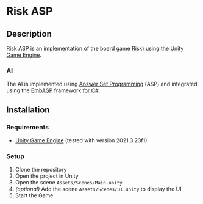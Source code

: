# Risk ASP

## Description

Risk ASP is an implementation of the board game [Risk](https://en.wikipedia.org/wiki/Risk_(game))) using the [Unity Game Engine](https://unity.com/).

### AI

The AI is implemented using [Answer Set Programming](https://en.wikipedia.org/wiki/Answer_set_programming) (ASP) and integrated using the [EmbASP](https://github.com/DeMaCS-UNICAL/EmbASP) framework [for C#](https://github.com/DeMaCS-UNICAL/EmbASP-CSharp/tree/master).

## Installation

### Requirements

- [Unity Game Engine](https://unity.com/) (tested with version 2021.3.23f1)

### Setup

1. Clone the repository
2. Open the project in Unity
3. Open the scene `Assets/Scenes/Main.unity`
4. *(optional)* Add the scene `Assets/Scenes/UI.unity` to display the UI
5. Start the Game

<!-- ## Game Setup

inside the `GAME_MANAGER` GameObject you'll find game options to configure, like ne number of players

### Custom Bots
 -->
